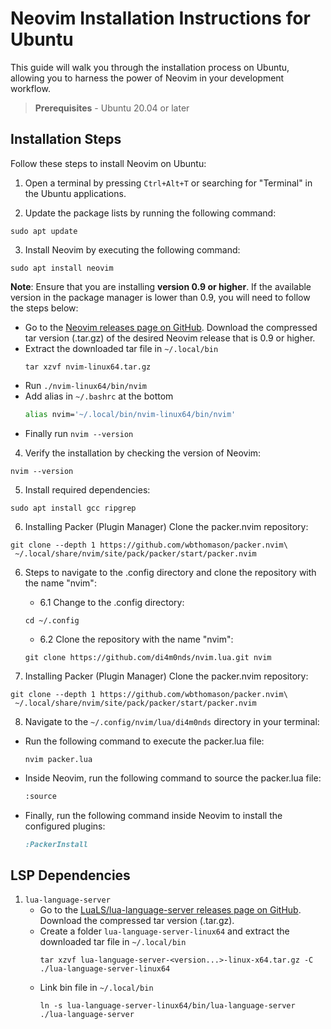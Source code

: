 # Neovim Installation Instructions for Ubuntu

This guide will walk you through the installation process on Ubuntu, allowing you to harness the power of Neovim in your development workflow.

> **Prerequisites** - Ubuntu 20.04 or later

## Installation Steps

Follow these steps to install Neovim on Ubuntu:

1. Open a terminal by pressing `Ctrl+Alt+T` or searching for "Terminal" in the Ubuntu applications.

2. Update the package lists by running the following command:
```shell
sudo apt update
```

3. Install Neovim by executing the following command:
```shell
sudo apt install neovim
```
**Note**: Ensure that you are installing **version 0.9 or higher**. If the available version in the package manager is lower than 0.9, you will need to follow the steps below:
- Go to the [Neovim releases page on GitHub](https://github.com/neovim/neovim/releases). Download the compressed tar version (.tar.gz) of the desired Neovim release that is 0.9 or higher.
- Extract the downloaded tar file in `~/.local/bin`
    ```shell
    tar xzvf nvim-linux64.tar.gz
    ```
- Run `./nvim-linux64/bin/nvim`
- Add alias in `~/.bashrc` at the bottom
    ```bash
    alias nvim='~/.local/bin/nvim-linux64/bin/nvim'
    ```
- Finally run `nvim --version`

4. Verify the installation by checking the version of Neovim:
```shell
nvim --version
```

5. Install required dependencies:
```shell
sudo apt install gcc ripgrep
```

6.  Installing Packer (Plugin Manager) Clone the packer.nvim repository:
```shell
git clone --depth 1 https://github.com/wbthomason/packer.nvim\
 ~/.local/share/nvim/site/pack/packer/start/packer.nvim
```

6.  Steps to navigate to the .config directory and clone the repository with the name "nvim":

    - 6.1 Change to the .config directory:
    ```shell
    cd ~/.config
    ```
    - 6.2 Clone the repository with the name "nvim":
    ```shell
    git clone https://github.com/di4m0nds/nvim.lua.git nvim
    ```

7.  Installing Packer (Plugin Manager) Clone the packer.nvim repository:
```shell
git clone --depth 1 https://github.com/wbthomason/packer.nvim\
 ~/.local/share/nvim/site/pack/packer/start/packer.nvim
```

8.  Navigate to the `~/.config/nvim/lua/di4m0nds` directory in your terminal:
- Run the following command to execute the packer.lua file:
    ```shell
    nvim packer.lua
    ```
- Inside Neovim, run the following command to source the packer.lua file:
    ```bash
    :source
    ```
- Finally, run the following command inside Neovim to install the configured plugins:
    ```ruby
    :PackerInstall
    ```
## LSP Dependencies

1. `lua-language-server`
    - Go to the [LuaLS/lua-language-server releases page on GitHub](https://github.com/LuaLS/lua-language-server/releases). Download the compressed tar version (.tar.gz).
    - Create a folder `lua-language-server-linux64` and extract the downloaded tar file in `~/.local/bin`
        ```shell
        tar xzvf lua-language-server-<version...>-linux-x64.tar.gz -C ./lua-language-server-linux64
        ```
    - Link bin file in `~/.local/bin`
        ```shell
        ln -s lua-language-server-linux64/bin/lua-language-server ./lua-language-server
        ```
